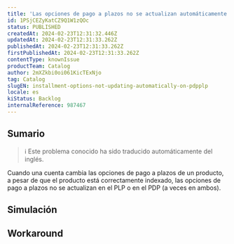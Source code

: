 ```yaml
---
title: 'Las opciones de pago a plazos no se actualizan automáticamente en PDP/PLP'
id: 1PSjCEZyKatCZ9Q1W1zQOc
status: PUBLISHED
createdAt: 2024-02-23T12:31:32.446Z
updatedAt: 2024-02-23T12:31:33.262Z
publishedAt: 2024-02-23T12:31:33.262Z
firstPublishedAt: 2024-02-23T12:31:33.262Z
contentType: knownIssue
productTeam: Catalog
author: 2mXZkbi0oi061KicTExNjo
tag: Catalog
slugEN: installment-options-not-updating-automatically-on-pdpplp
locale: es
kiStatus: Backlog
internalReference: 987467
---
```


## Sumario

>ℹ️ Este problema conocido ha sido traducido automáticamente del inglés.


Cuando una cuenta cambia las opciones de pago a plazos de un producto, a pesar de que el producto está correctamente indexado, las opciones de pago a plazos no se actualizan en el PLP o en el PDP (a veces en ambos).


##

## Simulación



## Workaround



